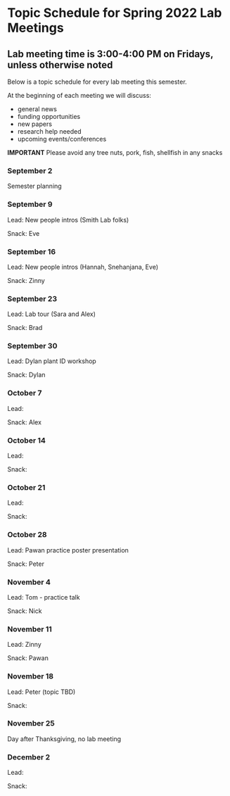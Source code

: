 # Topic Schedule for Spring 2022 Lab Meetings
## Lab meeting time is 3:00-4:00 PM on Fridays, unless otherwise noted
Below is a topic schedule for every lab meeting this semester.

At the beginning of each meeting we will discuss:
- general news
- funding opportunities
- new papers
- research help needed
- upcoming events/conferences

**IMPORTANT**
Please avoid any tree nuts, pork, fish, shellfish  in any snacks

### September 2

Semester planning

### September 9

Lead: New people intros (Smith Lab folks)

Snack: Eve

### September 16

Lead: New people intros (Hannah, Snehanjana, Eve)

Snack: Zinny

### September 23

Lead: Lab tour (Sara and Alex)

Snack: Brad

### September 30

Lead: Dylan plant ID workshop

Snack: Dylan

### October 7

Lead:

Snack: Alex

### October 14

Lead:

Snack:

### October 21

Lead:

Snack:

### October 28

Lead: Pawan practice poster presentation

Snack: Peter

### November 4

Lead: Tom - practice talk

Snack: Nick

### November 11

Lead: Zinny

Snack: Pawan

### November 18

Lead: Peter (topic TBD)

Snack:

### November 25

Day after Thanksgiving, no lab meeting

### December 2

Lead:

Snack:
